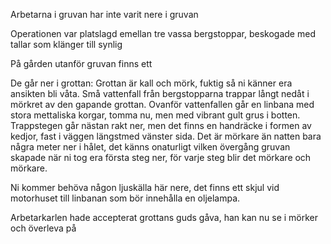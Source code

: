 Arbetarna i gruvan har inte varit nere i gruvan 


Operationen var platslagd emellan tre vassa bergstoppar, beskogade med tallar som klänger till synlig 

På gården utanför gruvan finns ett 

De går ner i grottan: Grottan är kall och mörk, fuktig så ni känner era ansikten bli våta. Små vattenfall från bergstopparna trappar långt nedåt i mörkret av den gapande grottan. 
Ovanför vattenfallen går en linbana med stora mettaliska korgar, tomma nu, men med vibrant gult grus i botten. 
Trappstegen går nästan rakt ner, men det finns en handräcke i formen av kedjor, fast i väggen längstmed vänster sida. 
Det är mörkare än natten bara några meter ner i hålet, det känns onaturligt vilken övergång gruvan skapade när ni tog era första steg ner, för varje steg blir det mörkare och mörkare. 

Ni kommer behöva någon ljuskälla här nere, det finns ett skjul vid motorhuset till linbanan som bör innehålla en oljelampa. 



Arbetarkarlen hade accepterat grottans guds gåva, han kan nu se i mörker och överleva på 